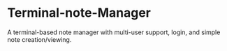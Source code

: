 # Terminal-note-Manager
A terminal-based note manager with multi-user support, login, and simple note creation/viewing.
